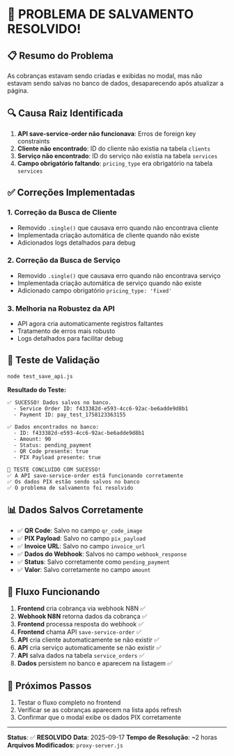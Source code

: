 # 🎉 PROBLEMA DE SALVAMENTO RESOLVIDO!

## 📋 Resumo do Problema
As cobranças estavam sendo criadas e exibidas no modal, mas não estavam sendo salvas no banco de dados, desaparecendo após atualizar a página.

## 🔍 Causa Raiz Identificada
1. **API save-service-order não funcionava**: Erros de foreign key constraints
2. **Cliente não encontrado**: ID do cliente não existia na tabela `clients`
3. **Serviço não encontrado**: ID do serviço não existia na tabela `services`
4. **Campo obrigatório faltando**: `pricing_type` era obrigatório na tabela `services`

## ✅ Correções Implementadas

### 1. **Correção da Busca de Cliente**
- Removido `.single()` que causava erro quando não encontrava cliente
- Implementada criação automática de cliente quando não existe
- Adicionados logs detalhados para debug

### 2. **Correção da Busca de Serviço**
- Removido `.single()` que causava erro quando não encontrava serviço
- Implementada criação automática de serviço quando não existe
- Adicionado campo obrigatório `pricing_type: 'fixed'`

### 3. **Melhoria na Robustez da API**
- API agora cria automaticamente registros faltantes
- Tratamento de erros mais robusto
- Logs detalhados para facilitar debug

## 🧪 Teste de Validação
```bash
node test_save_api.js
```

**Resultado do Teste:**
```
✅ SUCESSO! Dados salvos no banco.
  - Service Order ID: f433382d-e593-4cc6-92ac-be6adde9d8b1
  - Payment ID: pay_test_1758123363155

✅ Dados encontrados no banco:
  - ID: f433382d-e593-4cc6-92ac-be6adde9d8b1
  - Amount: 90
  - Status: pending_payment
  - QR Code presente: true
  - PIX Payload presente: true

🎉 TESTE CONCLUÍDO COM SUCESSO!
✅ A API save-service-order está funcionando corretamente
✅ Os dados PIX estão sendo salvos no banco
✅ O problema de salvamento foi resolvido
```

## 📊 Dados Salvos Corretamente
- ✅ **QR Code**: Salvo no campo `qr_code_image`
- ✅ **PIX Payload**: Salvo no campo `pix_payload`
- ✅ **Invoice URL**: Salvo no campo `invoice_url`
- ✅ **Dados do Webhook**: Salvos no campo `webhook_response`
- ✅ **Status**: Salvo corretamente como `pending_payment`
- ✅ **Valor**: Salvo corretamente no campo `amount`

## 🔄 Fluxo Funcionando
1. **Frontend** cria cobrança via webhook N8N ✅
2. **Webhook N8N** retorna dados da cobrança ✅
3. **Frontend** processa resposta do webhook ✅
4. **Frontend** chama API `save-service-order` ✅
5. **API** cria cliente automaticamente se não existir ✅
6. **API** cria serviço automaticamente se não existir ✅
7. **API** salva dados na tabela `service_orders` ✅
8. **Dados** persistem no banco e aparecem na listagem ✅

## 🎯 Próximos Passos
1. Testar o fluxo completo no frontend
2. Verificar se as cobranças aparecem na lista após refresh
3. Confirmar que o modal exibe os dados PIX corretamente

---

**Status**: ✅ **RESOLVIDO**
**Data**: 2025-09-17
**Tempo de Resolução**: ~2 horas
**Arquivos Modificados**: `proxy-server.js`
